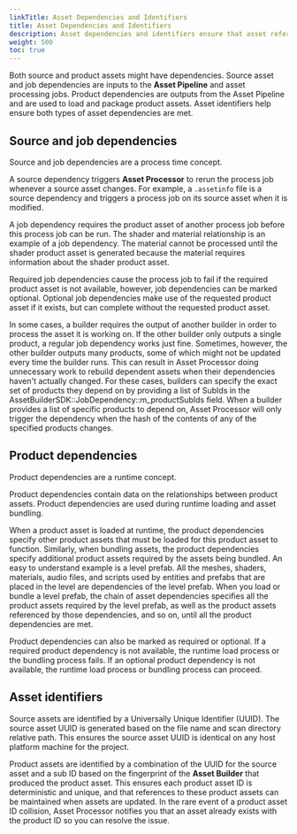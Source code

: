 ```yaml
---
linkTitle: Asset Dependencies and Identifiers 
title: Asset Dependencies and Identifiers 
description: Asset dependencies and identifiers ensure that asset references can be met when assets are processed, loaded, and packaged.
weight: 500
toc: true
---
```


Both source and product assets might have dependencies. Source asset and job dependencies are inputs to the **Asset Pipeline** and asset processing jobs. Product dependencies are outputs from the Asset Pipeline and are used to load and package product assets. Asset identifiers help ensure both types of asset dependencies are met.

## Source and job dependencies

Source and job dependencies are a process time concept.

A source dependency triggers **Asset Processor** to rerun the process job whenever a source asset changes. For example, a `.assetinfo` file is a source dependency and triggers a process job on its source asset when it is modified.

A job dependency requires the product asset of another process job before this process job can be run. The shader and material relationship is an example of a job dependency. The material cannot be processed until the shader product asset is generated because the material requires information about the shader product asset.

Required job dependencies cause the process job to fail if the required product asset is not available, however, job dependencies can be marked optional. Optional job dependencies make use of the requested product asset if it exists, but can complete without the requested product asset.

In some cases, a builder requires the output of another builder in order to process the asset it is working on.  If the other builder only outputs a single product, a regular job dependency works just fine.  Sometimes, however, the other builder outputs many products, some of which might not be updated every time the builder runs.  This can result in Asset Processor doing unnecessary work to rebuild dependent assets when their dependencies haven't actually changed.  For these cases, builders can specify the exact set of products they depend on by providing a list of SubIds in the AssetBuilderSDK::JobDependency::m_productSubIds field.  When a builder provides a list of specific products to depend on, Asset Processor will only trigger the dependency when the hash of the contents of any of the specified products changes.

## Product dependencies

Product dependencies are a runtime concept.

Product dependencies contain data on the relationships between product assets. Product dependencies are used during runtime loading and asset bundling.

When a product asset is loaded at runtime, the product dependencies specify other product assets that must be loaded for this product asset to function. Similarly, when bundling assets, the product dependencies specify additional product assets required by the assets being bundled. An easy to understand example is a level prefab.  All the meshes, shaders, materials, audio files, and scripts used by entities and prefabs that are placed in the level are dependencies of the level prefab. When you load or bundle a level prefab, the chain of asset dependencies specifies all the product assets required by the level prefab, as well as the product assets referenced by those dependencies, and so on, until all the product dependencies are met.


Product dependencies can also be marked as required or optional. If a required product dependency is not available, the runtime load process or the bundling process fails. If an optional product dependency is not available, the runtime load process or bundling process can proceed.

## Asset identifiers

Source assets are identified by a Universally Unique Identifier (UUID). The source asset UUID is generated based on the file name and scan directory relative path. This ensures the source asset UUID is identical on any host platform machine for the project.


Product assets are identified by a combination of the UUID for the source asset and a sub ID based on the fingerprint of the **Asset Builder** that produced the product asset. This ensures each product asset ID is deterministic and unique, and that references to these product assets can be maintained when assets are updated. In the rare event of a product asset ID collision, Asset Processor notifies you that an asset already exists with the product ID so you can resolve the issue.
